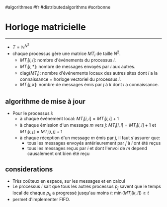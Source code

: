 #algorithmes #fr #distributedalgorithms #sorbonne
# Horloge matricielle
---
+ $T = \mathbb{N}^{N^2}$
+ chaque processus gère une matrice $MT_i$ de taille $N^2$.
	+ $MT_i[i,i]$: nombre d'événements du processus $i$.
	+ $MT_i[i,*]$: nombre de messages envoyés par $i$ aux autres.
	+ $\text{diag}(MT_i)$: nombre d'événements locaux des autres sites dont $i$ a la connaissance = horloge vectoriel du processus $i$.
	+ $MT_i[j,k]$: nombre de messages émis par $j$ à $k$ dont $i$ a connaissance.
## algorithme de mise à jour
+ Pour le processus $i$:
	+ à chaque événement local:
		$MT_i[i,i] = MT_i[i,i] + 1$
	+ à chaque émission d'un message $m$ vers $j$:
		$MT_i[i,i] = MT_i[i,i] + 1$ et $MT_i[i,j] = MT_i[i,j] + 1$
	+ à chaque réception d'un message $m$ émis par $j$, il faut s'assurer que:
		+ tous les messages envoyés antérieurement par $j$ à $i$ ont été reçus
		+ tous les messages reçus par $i$ et dont l'envoi de $m$ depend causalement ont bien été reçu
## considerations
+ Très coûteux en espace, sur les messages et en calcul
+ Le processus $i$ sait que tous les autres processus $p_j$ savent que le temps local de chaque $p_k$ a progressé jusqu'au moins $t$: $\min(MT_i[k,l])\geq t$
+ permet d'implementer FIFO.